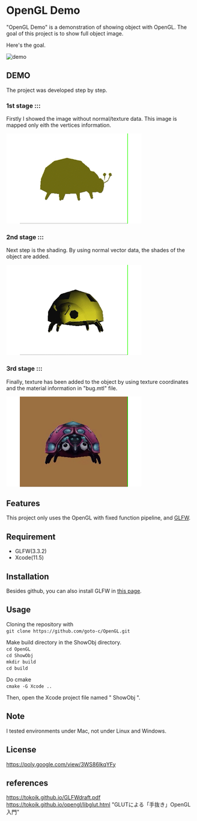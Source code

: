 # OpenGL Demo

"OpenGL Demo" is a demonstration of showing object with OpenGL.
The goal of this project is to show full object image.  

Here's the goal.  

![demo](https://github.com/goto-c/OpenGL/blob/master/03_ShowObj/gif/sample.gif)

## DEMO

The project was developed step by step.  
  
### 1st stage :::
Firstly I showed the image without normal/texture data.  This image is mapped only eith the vertices information.  

![demo](https://github.com/goto-c/OpenGL/blob/master/03_ShowObj/gif/bug.gif) 

### 2nd stage :::
Next step is the shading.  By using normal vector data,  the shades of the object are added.  

![demo](https://github.com/goto-c/OpenGL/blob/master/03_ShowObj/gif/bug_shade.gif)

### 3rd stage :::
Finally, texture has been added to the object by using texture coordinates and the material information in "bug.mtl" file.

![demo](https://github.com/goto-c/OpenGL/blob/master/03_ShowObj/gif/bug_full.gif)


## Features

This project only uses the OpenGL with fixed function pipeline, and [GLFW](https://github.com/glfw/glfw).

## Requirement

* GLFW(3.3.2)
* Xcode(11.5)

## Installation

Besides github, you can also install GLFW in [this page](https://www.glfw.org).

## Usage

Cloning the repository with  
`git clone https://github.com/goto-c/OpenGL.git`  
  
Make build directory in the ShowObj directory.  
`cd OpenGL`  
`cd ShowObj`  
`mkdir build`  
`cd build`  
  
Do cmake  
`cmake -G Xcode ..`

Then, open the Xcode project file named " ShowObj ".  

## Note

I tested environments under Mac, not under Linux and Windows.

## License

https://poly.google.com/view/3WS86lkqYFy

  
  
## references

https://tokoik.github.io/GLFWdraft.pdf  
https://tokoik.github.io/opengl/libglut.html "GLUTによる「手抜き」OpenGL入門"  
